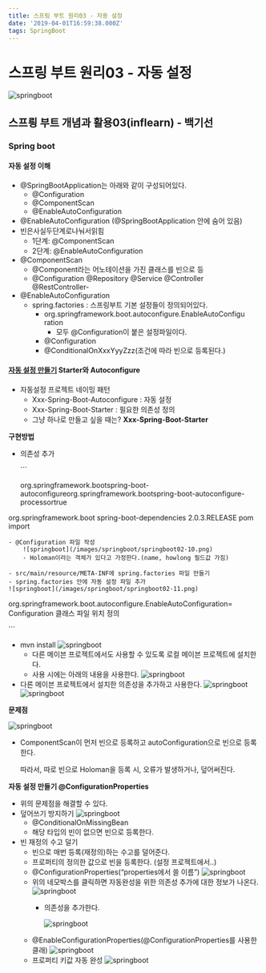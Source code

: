 ```yaml
---
title: 스프링 부트 원리03 - 자동 설정
date: '2019-04-01T16:59:38.000Z'
tags: SpringBoot
---
```


# 스프링 부트 원리03 - 자동 설정

![springboot](../../.gitbook/assets/springboot_logo.png)

## 스프릥 부트 개념과 활용03\(inflearn\) - 백기선

### Spring boot

#### 자동 설정 이해

* @SpringBootApplication는 아래와 같이 구성되어있다.
  * @Configuration
  * @ComponentScan
  * @EnableAutoConfiguration
* @EnableAutoConfiguration \(@SpringBootApplication 안에 숨어 있음\) 
* 빈은사실두단계로나눠서읽힘
  * 1단계: @ComponentScan
  * 2단계: @EnableAutoConfiguration 
* @ComponentScan
  * @Component라는 어노테이션을 가진 클래스를 빈으로 등
  * @Configuration @Repository @Service @Controller @RestController- 
* @EnableAutoConfiguration 
  * spring.factories : 스프링부트 기본 설정들이 정의되어있다.
    * org.springframework.boot.autoconfigure.EnableAutoConfigu ration
      * 모두 @Configuration이 붙은 설정파일이다.
    * @Configuration
    * @ConditionalOnXxxYyyZzz\(조건에 따라 빈으로 등록된다.\)

#### [자동 설정 만들기](https://docs.spring.io/spring-boot/docs/current/reference/htmlsingle/#boot-features-developing-auto-configuration) Starter와 Autoconfigure

* 자동설정 프로젝트 네이밍 패턴
  * Xxx-Spring-Boot-Autoconfigure : 자동 설정
  * Xxx-Spring-Boot-Starter : 필요한 의존성 정의
  * 그냥 하나로 만들고 싶을 때는? **Xxx-Spring-Boot-Starter**

**구현방법**

* 의존성 추가

  \`\`\`

  org.springframework.bootspring-boot-autoconfigureorg.springframework.bootspring-boot-autoconfigure-processortrue

 org.springframework.boot spring-boot-dependencies 2.0.3.RELEASE pom import

```text
- @Configuration 파일 작성
    ![springboot](/images/springboot/springboot02-10.png)
    - Holoman이라는 객체가 있다고 가정한다.(name, howlong 필드값 가짐)

- src/main/resource/META-INF에 spring.factories 파일 만들기
- spring.factories 안에 자동 설정 파일 추가
![springboot](/images/springboot/springboot02-11.png)
```

org.springframework.boot.autoconfigure.EnableAutoConfiguration= Configuration 클래스 파일 위치 정의

\`\`\`

* mvn install ![springboot](../../.gitbook/assets/springboot02-12.png)
  * 다른 메이븐 프로젝트에서도 사용할 수 있도록 로컬 메이븐 프로젝트에 설치한다.
  * 사용 시에는 아래의 내용을 사용한다. ![springboot](../../.gitbook/assets/springboot02-13.png)
* 다른 메이븐 프로젝트에서 설치한 의존성을 추가하고 사용한다. ![springboot](../../.gitbook/assets/springboot02-15.png)![springboot](../../.gitbook/assets/springboot02-14.png)

**문제점**

![springboot](../../.gitbook/assets/springboot02-16.png)

* ComponentScan이 먼저 빈으로 등록하고 autoConfiguration으로 빈으로 등록한다.

  따라서, 따로 빈으로 Holoman을 등록 시, 오류가 발생하거나, 덮어써진다.

**자동 설정 만들기 @ConfigurationProperties**

* 위의 문제점을 해결할 수 있다.
* 덮어쓰기 방지하기 ![springboot](../../.gitbook/assets/springboot02-17.png)
  * @ConditionalOnMissingBean
  * 해당 타입의 빈이 없으면 빈으로 등록한다.
* 빈 재정의 수고 덜기
  * 빈으로 매번 등록\(재정의\)하는 수고를 덜어준다.
  * 프로퍼티의 정의한 값으로 빈을 등록한다. \(설정 프로젝트에서..\)
  * @ConfigurationProperties\(“properties에서 쓸 이름”\) ![springboot](../../.gitbook/assets/springboot02-18.png)
  * 위의 네모박스를 클릭하면 자동완성을 위한 의존성 추가에 대한 정보가 나온다. ![springboot](../../.gitbook/assets/springboot02-19.png)
    * 의존성을 추가한다.

      ![springboot](../../.gitbook/assets/springboot02-21.png)
  * @EnableConfigurationProperties\(@ConfigurationProperties를 사용한 클래\) ![springboot](../../.gitbook/assets/springboot02-20.png)
  * 프로퍼티 키값 자동 완성 ![springboot](../../.gitbook/assets/springboot02-22.png)  

